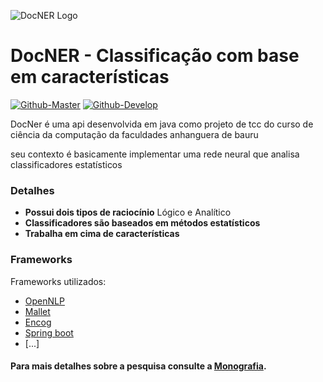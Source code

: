 ![DocNER Logo](https://s22.postimg.org/uvqoxh03l/2_Flat_logo_on_transparent_293x67.png)


# DocNER - Classificação com base em características #

[![Github-Master](https://img.shields.io/github/release/filoe/cscore.svg)](https://github.com/brow-joe/DOCNER/tree/master)
[![Github-Develop](https://img.shields.io/github/release/filoe/cscore.svg)](https://github.com/brow-joe/DOCNER/tree/develop)

DocNer é uma api desenvolvida em java como projeto de tcc do curso de ciência da computação da faculdades anhanguera de bauru

seu contexto é basicamente implementar uma rede neural que analisa classificadores estatísticos

### Detalhes ###
 - **Possui dois tipos de raciocínio** Lógico e Analítico
 - **Classificadores são baseados em métodos estatísticos** 
 - **Trabalha em cima de características**

### Frameworks ###

Frameworks utilizados:

- [OpenNLP](https://opennlp.apache.org/)
- [Mallet](http://mallet.cs.umass.edu/)
- [Encog](http://www.heatonresearch.com/encog/)
- [Spring boot](https://projects.spring.io/spring-boot/)
- [...]

#### Para mais detalhes sobre a pesquisa consulte a [Monografia](http://www.google.com.br/AindaNaoDisponivel).  ####